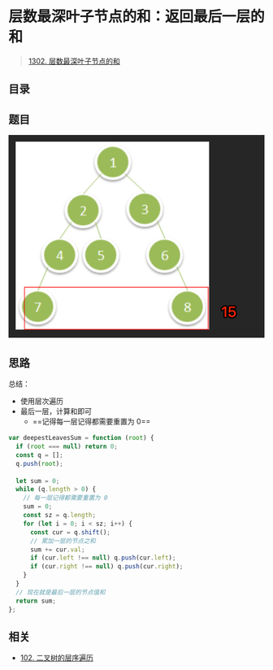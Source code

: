 
# 层数最深叶子节点的和：返回最后一层的和



> [1302. 层数最深叶子节点的和](https://leetcode.cn/problems/deepest-leaves-sum/)


## 目录
<!-- toc -->
 ## 题目 

![图片&文件](./files/20250113-7.png)

## 思路

总结：
- 使用层次遍历
- 最后一层，计算和即可
	- ==记得每一层记得都需要重置为 0==

```javascript hl:8
var deepestLeavesSum = function (root) {
  if (root === null) return 0;
  const q = [];
  q.push(root);

  let sum = 0;
  while (q.length > 0) {
    // 每一层记得都需要重置为 0
    sum = 0;
    const sz = q.length;
    for (let i = 0; i < sz; i++) {
      const cur = q.shift();
      // 累加一层的节点之和
      sum += cur.val;
      if (cur.left !== null) q.push(cur.left);
      if (cur.right !== null) q.push(cur.right);
    }
  }
  // 现在就是最后一层的节点值和
  return sum;
};

```

## 相关

-  [102. 二叉树的层序遍历](/post/R0Kf0O9y.html)